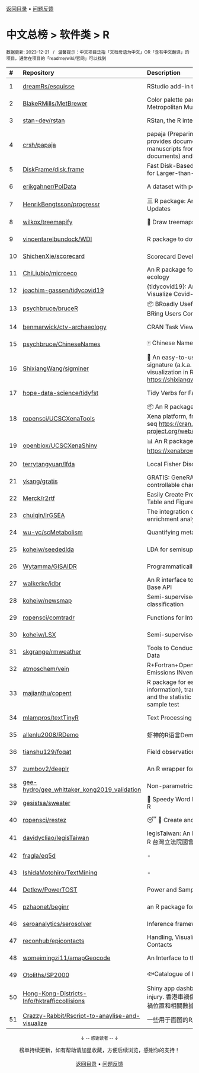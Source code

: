 <a href="https://gitee.com/GrowingGit/GitHub-Chinese-Top-Charts#github中文排行榜">返回目录</a> • <a href="/content/docs/feedback.md">问题反馈</a>

# 中文总榜 > 软件类 > R
<sub>数据更新: 2023-12-21&nbsp;&nbsp;&nbsp;/&nbsp;&nbsp;&nbsp;温馨提示：中文项目泛指「文档母语为中文」OR「含有中文翻译」的项目，通常在项目的「readme/wiki/官网」可以找到</sub>

|#|Repository|Description|Stars|Updated|
|:-|:-|:-|:-|:-|
|1|[dreamRs/esquisse](https://github.com/dreamRs/esquisse)|RStudio add-in to make plots interactively with ggplot2|1700|2023-11-24|
|2|[BlakeRMills/MetBrewer](https://github.com/BlakeRMills/MetBrewer)|Color palette package in R inspired by works at the Metropolitan Museum of Art in New York|991|2023-09-30|
|3|[stan-dev/rstan](https://github.com/stan-dev/rstan)|RStan, the R interface to Stan|978|2023-12-20|
|4|[crsh/papaja](https://github.com/crsh/papaja)|papaja (Preparing APA Journal Articles) is an R package that provides document formats to produce complete APA manuscripts from RMarkdown-files (PDF and Word documents) and helper functions that facil ...|613|2023-12-18|
|5|[DiskFrame/disk.frame](https://github.com/DiskFrame/disk.frame)|Fast Disk-Based Parallelized Data Manipulation Framework for Larger-than-RAM Data|591|2023-08-01|
|6|[erikgahner/PolData](https://github.com/erikgahner/PolData)|A dataset with political datasets|476|2023-12-16|
|7|[HenrikBengtsson/progressr](https://github.com/HenrikBengtsson/progressr)|三 R package: An Inclusive, Unifying API for Progress Updates|271|2023-12-12|
|8|[wilkox/treemapify](https://github.com/wilkox/treemapify)|🌳 Draw treemaps in ggplot2|206|2023-10-17|
|9|[vincentarelbundock/WDI](https://github.com/vincentarelbundock/WDI)|R package to download World Bank data|194|2023-11-23|
|10|[ShichenXie/scorecard](https://github.com/ShichenXie/scorecard)|Scorecard Development in R, 评分卡|157|2023-09-14|
|11|[ChiLiubio/microeco](https://github.com/ChiLiubio/microeco)|An R package for data analysis in microbial community ecology|150|2023-12-18|
|12|[joachim-gassen/tidycovid19](https://github.com/joachim-gassen/tidycovid19)|{tidycovid19}: An R Package to Download, Tidy and Visualize Covid-19 Related Data|144|2023-12-20|
|13|[psychbruce/bruceR](https://github.com/psychbruce/bruceR)|📦 BRoadly Useful Convenient and Efficient R functions that BRing Users Concise and Elegant R data analyses.|139|2023-10-01|
|14|[benmarwick/ctv-archaeology](https://github.com/benmarwick/ctv-archaeology)|CRAN Task View: Archaeological Science|136|2023-12-12|
|15|[psychbruce/ChineseNames](https://github.com/psychbruce/ChineseNames)|🀄 Chinese Name Database (1930-2008).|122|2023-09-27|
|16|[ShixiangWang/sigminer](https://github.com/ShixiangWang/sigminer)|🌲 An easy-to-use and scalable toolkit for genomic alteration signature (a.k.a. mutational signature) analysis and visualization in R https://shixiangwang.github.io/sigminer/reference/index.html|120|2023-12-12|
|17|[hope-data-science/tidyfst](https://github.com/hope-data-science/tidyfst)|Tidy Verbs for Fast Data Manipulation|93|2023-07-21|
|18|[ropensci/UCSCXenaTools](https://github.com/ropensci/UCSCXenaTools)|:package: An R package for accessing genomics data from UCSC Xena platform, from cancer multi-omics to single-cell RNA-seq https://cran.r-project.org/web/packages/UCSCXenaTools/|92|2023-08-21|
|19|[openbiox/UCSCXenaShiny](https://github.com/openbiox/UCSCXenaShiny)|📊 An R package for interactively exploring UCSC Xena https://xenabrowser.net/datapages/|79|2023-12-20|
|20|[terrytangyuan/lfda](https://github.com/terrytangyuan/lfda)|Local Fisher Discriminant Analysis in R|76|2023-07-07|
|21|[ykang/gratis](https://github.com/ykang/gratis)|GRATIS: GeneRAting TIme Series with diverse and controllable characteristics|74|2023-08-29|
|22|[Merck/r2rtf](https://github.com/Merck/r2rtf)|Easily Create Production-Ready Rich Text Format (RTF) Table and Figure|70|2023-10-26|
|23|[chuiqin/irGSEA](https://github.com/chuiqin/irGSEA)|The integration of single cell rank-based gene set enrichment analysis|64|2023-12-13|
|24|[wu-yc/scMetabolism](https://github.com/wu-yc/scMetabolism)|Quantifying metabolism activity at the single-cell resolution|64|2023-11-25|
|25|[koheiw/seededlda](https://github.com/koheiw/seededlda)|LDA for semisupervised topic modeling|63|2023-07-19|
|26|[Wytamma/GISAIDR](https://github.com/Wytamma/GISAIDR)|Programmatically interact with the GISAID database.|62|2023-12-15|
|27|[walkerke/idbr](https://github.com/walkerke/idbr)|An R interface to the US Census Bureau International Data Base API|56|2023-08-14|
|28|[koheiw/newsmap](https://github.com/koheiw/newsmap)|Semi-supervised algorithm for geographical document classification|55|2023-10-07|
|29|[ropensci/comtradr](https://github.com/ropensci/comtradr)|Functions for Interacting with the UN Comtrade API|53|2023-12-17|
|30|[koheiw/LSX](https://github.com/koheiw/LSX)|Semi-supervised algorithm for document scaling|52|2023-12-20|
|31|[skgrange/rmweather](https://github.com/skgrange/rmweather)|Tools to Conduct Meteorological Normalisation on Air Quality Data|43|2023-11-21|
|32|[atmoschem/vein](https://github.com/atmoschem/vein)| R+Fortran+OpenMP package to estimate Vehicular Emissions INventories VEIN. |41|2023-09-27|
|33|[majianthu/copent](https://github.com/majianthu/copent)|R package for estimating copula entropy (mutual information), transfer entropy (conditional independence), and the statistic for multivariate normality test and two-sample test|38|2023-08-05|
|34|[mlampros/textTinyR](https://github.com/mlampros/textTinyR)|Text Processing for Small or Big Data Files in R|37|2023-12-05|
|35|[allenlu2008/RDemo](https://github.com/allenlu2008/RDemo)|虾神的R语言Demo|34|2023-09-05|
|36|[tianshu129/foqat](https://github.com/tianshu129/foqat)|Field observation quick analysis toolkit|31|2023-10-01|
|37|[zumbov2/deeplr](https://github.com/zumbov2/deeplr)|An R wrapper for the DeepL Translator API|31|2023-11-03|
|38|[gee-hydro/gee_whittaker_kong2019_validation](https://github.com/gee-hydro/gee_whittaker_kong2019_validation)|Non-parametric weighted Whittaker smoothing|30|2023-09-17|
|39|[gesistsa/sweater](https://github.com/gesistsa/sweater)|👚 Speedy Word Embedding Association Test & Extras using R|26|2023-11-10|
|40|[ropensci/restez](https://github.com/ropensci/restez)|:sleeping: :open_file_folder: Create and Query a Local Copy of GenBank in R|24|2023-10-25|
|41|[davidycliao/legisTaiwan](https://github.com/davidycliao/legisTaiwan)|legisTaiwan: An Interface to Access Taiwan Legislative API in R 台灣立法院國會系統 API |21|2023-10-31|
|42|[fragla/eq5d](https://github.com/fragla/eq5d)|-|18|2023-11-21|
|43|[IshidaMotohiro/TextMining](https://github.com/IshidaMotohiro/TextMining)|-|18|2023-11-02|
|44|[Detlew/PowerTOST](https://github.com/Detlew/PowerTOST)|Power and Sample Size for (Bio)Equivalence Studies|17|2023-06-23|
|45|[pzhaonet/beginr](https://github.com/pzhaonet/beginr)|an R package for beginners|15|2023-07-09|
|46|[seroanalytics/serosolver](https://github.com/seroanalytics/serosolver)|Inference framework for serological data|14|2023-10-03|
|47|[reconhub/epicontacts](https://github.com/reconhub/epicontacts)|Handling, Visualisation and Analysis of Epidemiological Contacts|13|2023-10-26|
|48|[womeimingzi11/amapGeocode](https://github.com/womeimingzi11/amapGeocode)|An Interface to the AutoNavi Maps API Geocoding Services|11|2023-10-31|
|49|[Otoliths/SP2000](https://github.com/Otoliths/SP2000)|🐟Catalogue of Life toolkit for R|11|2023-11-29|
|50|[Hong-Kong-Districts-Info/hktrafficcollisions](https://github.com/Hong-Kong-Districts-Info/hktrafficcollisions)|Shiny app dashboard of HK traffic collisions that result in injury.   香港車禍傷亡資料庫：利用互動地圖和儀表版，將香港車禍位置和相關數據可視化。|6|2023-12-19|
|51|[Crazzy-Rabbit/Rscript-to-anaylise-and-visualize](https://github.com/Crazzy-Rabbit/Rscript-to-anaylise-and-visualize)|一些用于画图的R脚本|5|2023-10-12|

<div align="center">
    <p><sub>↓ -- 感谢读者 -- ↓</sub></p>
    榜单持续更新，如有帮助请加星收藏，方便后续浏览，感谢你的支持！
</div>

<br/>

<div align="center"><a href="https://gitee.com/GrowingGit/GitHub-Chinese-Top-Charts#github中文排行榜">返回目录</a> • <a href="/content/docs/feedback.md">问题反馈</a></div>

